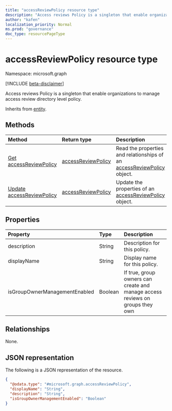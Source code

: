 ```yaml
---
title: "accessReviewPolicy resource type"
description: "Access reviews Policy is a singleton that enable organizations to manage access review directory level policy."
author: "kafen"
localization_priority: Normal
ms.prod: "governance"
doc_type: resourcePageType
---
```


# accessReviewPolicy resource type

Namespace: microsoft.graph

[!INCLUDE [beta-disclaimer](../../includes/beta-disclaimer.md)]

Access reviews Policy is a singleton that enable organizations to manage access review directory level policy.


Inherits from [entity](../resources/entity.md).

## Methods
|Method|Return type|Description|
|:---|:---|:---|
|[Get accessReviewPolicy](../api/accessreviewpolicy-get.md)|[accessReviewPolicy](../resources/accessreviewpolicy.md)|Read the properties and relationships of an [accessReviewPolicy](../resources/accessreviewpolicy.md) object.|
|[Update accessReviewPolicy](../api/accessreviewpolicy-update.md)|[accessReviewPolicy](../resources/accessreviewpolicy.md)|Update the properties of an [accessReviewPolicy](../resources/accessreviewpolicy.md) object.|

## Properties
|Property|Type|Description|
|:---|:---|:---|
|description|String|Description for this policy.|
|displayName|String|Display name for this policy.|
|isGroupOwnerManagementEnabled|Boolean|If true, group owners can create and manage access reviews on groups they own|

## Relationships
None.

## JSON representation
The following is a JSON representation of the resource.
<!-- {
  "blockType": "resource",
  "keyProperty": "id",
  "@odata.type": "microsoft.graph.accessReviewPolicy",
  "baseType": "microsoft.graph.entity",
  "openType": false
}
-->
``` json
{
  "@odata.type": "#microsoft.graph.accessReviewPolicy",
  "displayName": "String",
  "description": "String",
  "isGroupOwnerManagementEnabled": "Boolean"
}
```

